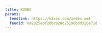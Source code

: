 ```yaml
---
title: K3XEC
params:
  feedlink: https://k3xec.com/index.xml
  feedid: 6a2825ebf20bc928d25196bdd326e71d
---
```

